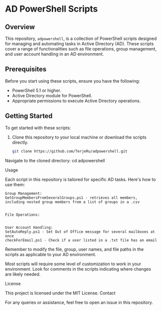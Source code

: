 # AD PowerShell Scripts

## Overview

This repository, `adpowershell`, is a collection of PowerShell scripts designed for managing and automating tasks in Active Directory (AD). These scripts cover a range of functionalities such as file operations, group management, and user account handling in an AD environment.

## Prerequisites

Before you start using these scripts, ensure you have the following:

- PowerShell 5.1 or higher.
- Active Directory module for PowerShell.
- Appropriate permissions to execute Active Directory operations.

## Getting Started

To get started with these scripts:

1. Clone this repository to your local machine or download the scripts directly.
   ```bash
   git clone https://github.com/TerjeRu/adpowershell.git

Navigate to the cloned directory: cd adpowershell

Usage

Each script in this repository is tailored for specific AD tasks. Here's how to use them:

    Group Management: 
    GetGroupMembersFromSeveralGroups.ps1 - retrieves all members, including nested group members from a list of groups in a .csv
    
    
    File Operations:


    User Account Handling: 
    SetAutoReply.ps1 - Set Out of Office message for several mailboxes at once
    checkForEmail.ps1 - Check if a user listed in a .txt file has an email

Remember to modify the file, group, user names, and file paths in the scripts as applicable to your AD environment.



Most scripts will require some level of customization to work in your environment. Look for comments in the scripts indicating where changes are likely needed.


License

This project is licensed under the MIT License.
Contact

For any queries or assistance, feel free to open an issue in this repository.
